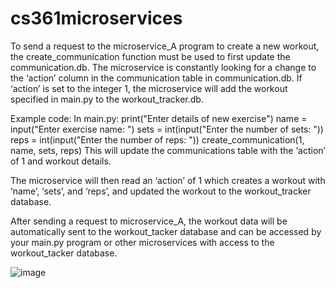 # cs361microservices
To send a request to the microservice_A program to create a new workout, the create_communication function must be used to first update the communication.db. The microservice is constantly looking for a change to the ‘action’ column in the communication table in communication.db. If ‘action’ is set to the integer 1, the microservice will add the workout specified in main.py to the workout_tracker.db.

Example code:
In main.py:
  print("Enter details of new exercise")
  name = input("Enter exercise name: ")
  sets = int(input("Enter the number of sets: "))
  reps = int(input("Enter the number of reps: "))
  create_communication(1, name, sets, reps)
  This will update the communications table with the ‘action’ of 1 and workout details.

The microservice will then read an ‘action’ of 1 which creates a workout with ‘name’, ‘sets’, and ‘reps’, and updated the workout to the workout_tracker database.

After sending a request to microservice_A, the workout data will be automatically sent to the workout_tacker database and can be accessed by your main.py program or other microservices with access to the workout_tacker database.

![image](https://github.com/user-attachments/assets/433bb457-7911-48dc-b17d-2951dfb2d3b5)
